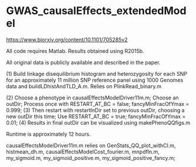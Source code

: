 # GWAS_causalEffects_extendedModel
https://www.biorxiv.org/content/10.1101/705285v2

All code requires Matlab. Results obtained using R2015b.

All original data is publicly available and described in the paper.

(1) Build linkage disequilibrium histogram and heterozygosity for each SNP for an approximately 11 million SNP reference panel using 1000 Genomes data and buildLDhistAndTLD_A.m. Relies on PlinkRead_binary.m

(2) Choose a phenotype in causalEffectsModelDriver11m.m; Choose an outDir; Process once with
    	   RESTART_AT_BC = false;
    	   fancyMinFracOfYmax = 0.999;
(3)  Then restart with restartInDir set to previous outDir, choosing a new outDir this time; Use
    	   RESTART_AT_BC = true;
    	   fancyMinFracOfYmax = 0.01;
(4) Results in final outDir can be visualized using makePhenoQQfigs.m

Runtime is approximately 12 hours.

causalEffectsModelDriver11m.m relies on GenStats_QQ_plot_withCI.m, histmean_dh.m, causalEffectsModelCost_fourier.m, mnpdfln.m, my_sigmoid.m, my_sigmoid_positive.m, my_sigmoid_positive_fancy.m;
